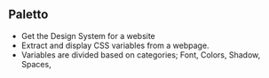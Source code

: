 ## Paletto

* Get the Design System for a website
* Extract and display CSS variables from a webpage.
* Variables are divided based on categories; Font, Colors, Shadow, Spaces, 
